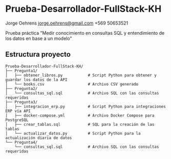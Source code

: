 # Prueba-Desarrollador-FullStack-KH

Jorge Oehrens
jorge.oehrens@gmail.com
+569 50653521

Prueba práctica "Medir conocimiento en consultas SQL y entendimiento de los datos en base a un modelo"

## Estructura proyecto

```plaintext
Prueba-Desarrollador-FullStack-KH/
├── Pregunta1/
│   ├── obtener_libros.py           # Script Python para obtener y guardar los datos de la API
│   └── books.csv                   # Archivo CSV generado
├── Pregunta2/
│   └── consultas_sql.sql           # Archivo SQL con las consultas requeridas
├── Pregunta3/
│   ├── integracion_erp.py          # Script Python para integraciones ERP vía API
│   ├── docker-compose.yml          # Archivo Docker Compose para PostgreSQL
│   ├── crear_tablas.sql            # SQL para la creación de las tablas
│   └── actualizar_datos.py         # Script Python para la actualización diaria de datos
└── Pregunta4/
    └── consultas_sql.sql           # Archivo SQL con las consultas requeridas